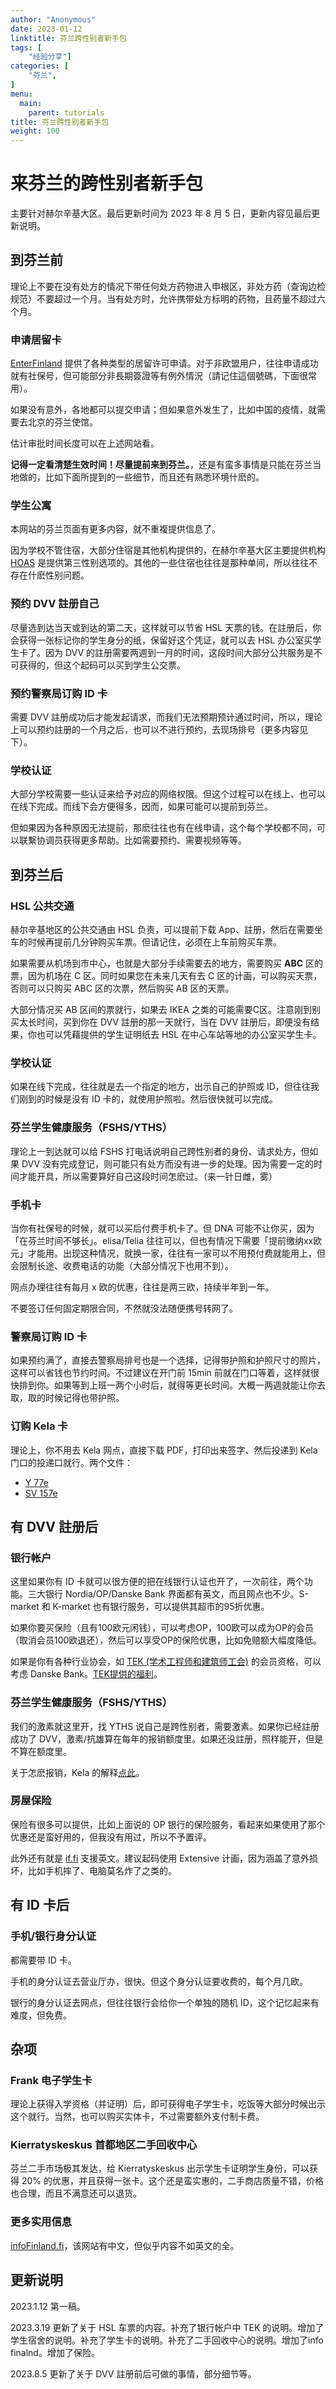 ```yaml
---
author: "Anonymous"
date: 2023-01-12
linktitle: 芬兰跨性别者新手包
tags: [
    "经验分享"]
categories: [
    "芬兰",
]
menu:
  main:
    parent: tutorials
title: 芬兰跨性别者新手包
weight: 100
---
```


# 来芬兰的跨性别者新手包

主要针对赫尔辛基大区。最后更新时间为 2023 年 8 月 5 日，更新内容见最后更新说明。

## 到芬兰前

理论上不要在没有处方的情况下带任何处方药物进入申根区，非处方药（查询边检规范）不要超过一个月。当有处方时，允许携带处方标明的药物，且药量不超过六个月。

### 申请居留卡

[EnterFinland](https://enterfinland.fi/) 提供了各种类型的居留许可申请。对于非欧盟用户，往往申请成功就有社保号，但可能部分非長期簽證等有例外情況（請记住這個號碼，下面很常用）。

如果没有意外，各地都可以提交申请；但如果意外发生了，比如中国的疫情，就需要去北京的芬兰使馆。

估计审批时间长度可以在上述网站看。

**记得一定看清楚生效时间！尽量提前来到芬兰。**，还是有蛮多事情是只能在芬兰当地做的，比如下面所提到的一些细节，而且还有熟悉环境什麽的。

### 学生公寓

本网站的芬兰页面有更多内容，就不重複提供信息了。

因为学校不管住宿，大部分住宿是其他机构提供的，在赫尔辛基大区主要提供机构 [HOAS](https://hoas.fi/en/) 是提供第三性别选项的。其他的一些住宿也往往是那种单间，所以往往不存在什麽性别问题。

### 预约 DVV 註册自己

尽量选到达当天或到达的第二天，这样就可以节省 HSL 天票的钱。在註册后，你会获得一张标记你的学生身分的纸，保留好这个凭证，就可以去 HSL 办公室买学生卡了。因为 DVV 的註册需要两週到一月的时间，这段时间大部分公共服务是不可获得的，但这个起码可以买到学生公交票。

### 预约警察局订购 ID 卡

需要 DVV 註册成功后才能发起请求，而我们无法预期预计通过时间，所以，理论上可以预约註册的一个月之后，也可以不进行预约，去现场排号（更多内容见下）。

### 学校认证

大部分学校需要一些认证来给予对应的网络权限。但这个过程可以在线上、也可以在线下完成。而线下会方便得多，因而，如果可能可以提前到芬兰。

但如果因为各种原因无法提前，那麽往往也有在线申请，这个每个学校都不同，可以联繫协调员获得更多帮助。比如需要预约、需要视频等等。

## 到芬兰后

### HSL 公共交通

赫尔辛基地区的公共交通由 HSL 负责，可以提前下载 App、註册，然后在需要坐车的时候再提前几分钟购买车票。但请记住，必须在上车前购买车票。

如果需要从机场到市中心，也就是大部分手续需要去的地方，需要购买 **ABC** 区的票，因为机场在 C 区。同时如果您在未来几天有去 C 区的计画，可以购买天票，否则可以只购买 ABC 区的次票，然后购买 AB 区的天票。

大部分情况买 AB 区间的票就行，如果去 IKEA 之类的可能需要C区。注意刚到别买太长时间，买到你在 DVV 註册的那一天就行，当在 DVV 註册后，即便没有结果，你也可以凭藉提供的学生证明纸去 HSL 在中心车站等地的办公室买学生卡。

### 学校认证

如果在线下完成，往往就是去一个指定的地方，出示自己的护照或 ID，但往往我们刚到的时候是没有 ID 卡的，就使用护照啦。然后很快就可以完成。

### 芬兰学生健康服务（FSHS/YTHS）

理论上一到达就可以给 FSHS 打电话说明自己跨性别者的身份、请求处方，但如果 DVV 没有完成登记，则可能只有处方而没有进一步的处理。因为需要一定的时间才能开具，所以需要算好自己这段时间怎麽过。（来一针日雌，雾）

### 手机卡

当你有社保号的时候，就可以买后付费手机卡了。但 DNA 可能不让你买，因为「在芬兰时间不够长」。elisa/Telia 往往可以，但也有情况下需要「提前缴纳xx欧元」才能用。出现这种情况，就换一家，往往有一家可以不用预付费就能用上，但会限制长途、收费电话的功能（大部分情况下也用不到）。

网点办理往往有每月 x 欧的优惠，往往是两三欧，持续半年到一年。

不要签订任何固定期限合同，不然就没法随便携号转网了。

### 警察局订购 ID 卡

如果预约满了，直接去警察局排号也是一个选择，记得带护照和护照尺寸的照片，这样可以省钱也节约时间。不过建议在开门前 15min 前就在门口等着，这样就很快排到你。如果等到上班一两个小时后，就得等更长时间。大概一两週就能让你去取，取的时候记得也带护照。

### 订购 Kela 卡

理论上，你不用去 Kela 网点，直接下载 PDF，打印出来签字、然后投递到 Kela 门口的投递口就行。两个文件：
- [Y 77e](https://www.kela.fi/benefit-forms/Y77e.pdf)
- [SV 157e](https://www.kela.fi/benefit-forms/SV157e.pdf)

## 有 DVV 註册后

### 银行帐户

这里如果你有 ID 卡就可以很方便的把在线银行认证也开了，一次前往，两个功能。三大银行 Nordia/OP/Danske Bank 界面都有英文，而且网点也不少。S-market 和 K-market 也有银行服务，可以提供其超市的95折优惠。

如果你要买保险（且有100欧元闲钱），可以考虑OP，100欧可以成为OP的会员（取消会员100欧退还），然后可以享受OP的保险优惠，比如免赔额大幅度降低。

如果是你有各种行业协会，如 [TEK (学术工程师和建筑师工会)](https://www.tek.fi/en) 的会员资格，可以考虑 Danske Bank。[TEK提供的福利](https://www.tek.fi/en/services-and-benefits/membership-benefits/danske-banks-benefits)。

### 芬兰学生健康服务（FSHS/YTHS）

我们的激素就这里开，找 YTHS 说自己是跨性别者，需要激素。如果你已经註册成功了 DVV，激素/抗雄算在每年的报销额度里。如果还没註册，照样能开，但是不算在额度里。

关于怎麽报销，Kela 的解释[点此](https://www.kela.fi/medicine-expenses)。

### 房屋保险

保险有很多可以提供，比如上面说的 OP 银行的保险服务，看起来如果使用了那个优惠还是蛮好用的，但我没有用过，所以不予置评。

此外还有就是 [if.fi](https://www.if.fi/en/private-customers) 支援英文。建议起码使用 Extensive 计画，因为涵盖了意外损坏，比如手机摔了、电脑莫名炸了之类的。

## 有 ID 卡后

### 手机/银行身分认证

都需要带 ID 卡。

手机的身分认证去营业厅办，很快。但这个身分认证要收费的，每个月几欧。

银行的身分认证去网点，但往往银行会给你一个单独的随机 ID，这个记忆起来有难度，但免费。

## 杂项

### Frank 电子学生卡

理论上获得入学资格（并证明）后，即可获得电子学生卡，吃饭等大部分时候出示这个就行。当然，也可以购买实体卡，不过需要额外支付制卡费。

### Kierratyskeskus 首都地区二手回收中心

芬兰二手市场极其发达，给 Kierratyskeskus 出示学生卡证明学生身份，可以获得 20% 的优惠，并且获得一张卡。这个还是蛮实惠的，二手商店质量不错，价格也合理，而且不满意还可以退货。

### 更多实用信息

[infoFinland.fi](https://www.infofinland.fi)，该网站有中文，但似乎内容不如英文的全。


## 更新说明

2023.1.12 第一稿。

2023.3.19 更新了关于 HSL 车票的内容。补充了银行帐户中 TEK 的说明。增加了学生宿舍的说明。补充了学生卡的说明。补充了二手回收中心的说明。增加了info finalnd。增加了保险。

2023.8.5 更新了关于 DVV 註册前后可做的事情，部分细节等。